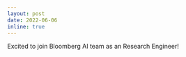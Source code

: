 ```yaml
---
layout: post
date: 2022-06-06
inline: true
---
```


Excited to join Bloomberg AI team as an Research Engineer!
